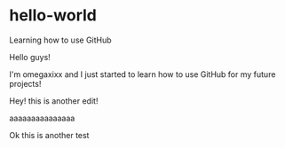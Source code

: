 # hello-world
Learning how to use GitHub

Hello guys! 

I'm omegaxixx and I just started to learn how to use GitHub for my future projects!

Hey! this is another edit!

aaaaaaaaaaaaaaa

Ok this is another test
